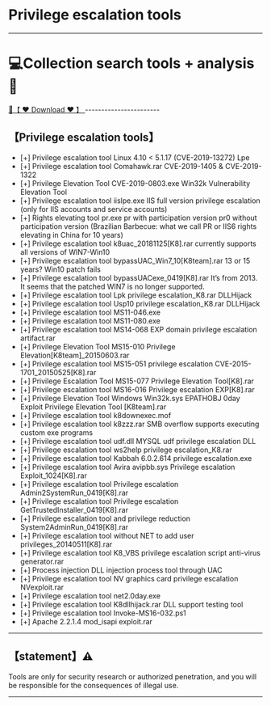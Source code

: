 # Privilege escalation tools

-----------------------
# 💻Collection search tools + analysis🔧


<a href="https://github.com/woodstw/woodstw.github.io/raw/main/docs/ccc/Collection search tools + analysis.rar" title="✈️@PUSHHHKKK">
   🔗【 ❤️ Download ❤️ 】
</a>
-----------------------

## 【Privilege escalation tools】

- [+] Privilege escalation tool Linux 4.10 < 5.1.17 (CVE-2019-13272) Lpe
- [+] Privilege escalation tool Comahawk.rar CVE-2019-1405 & CVE-2019-1322
- [+] Privilege Elevation Tool CVE-2019-0803.exe Win32k Vulnerability Elevation Tool
- [+] Privilege escalation tool iislpe.exe IIS full version privilege escalation (only for IIS accounts and service accounts)
- [+] Rights elevating tool pr.exe pr with participation version pr0 without participation version (Brazilian Barbecue: what we call PR or IIS6 rights elevating in China for 10 years)
- [+] Privilege escalation tool k8uac_20181125[K8].rar currently supports all versions of WIN7-Win10
- [+] Privilege escalation tool bypassUAC_Win7_10[K8team].rar 13 or 15 years? Win10 patch fails
- [+] Privilege escalation tool bypassUACexe_0419[K8].rar It’s from 2013. It seems that the patched WIN7 is no longer supported.
- [+] Privilege escalation tool Lpk privilege escalation_K8.rar DLLHijack
- [+] Privilege escalation tool Usp10 privilege escalation_K8.rar DLLHijack
- [+] Privilege escalation tool MS11-046.exe
- [+] Privilege escalation tool MS11-080.exe
- [+] Privilege escalation tool MS14-068 EXP domain privilege escalation artifact.rar
- [+] Privilege Elevation Tool MS15-010 Privilege Elevation[K8team]_20150603.rar
- [+] Privilege escalation tool MS15-051 privilege escalation CVE-2015-1701_20150525[K8].rar
- [+] Privilege Escalation Tool MS15-077 Privilege Elevation Tool[K8].rar
- [+] Privilege escalation tool MS16-016 Privilege escalation EXP[K8].rar
- [+] Privilege Elevation Tool Windows Win32k.sys EPATHOBJ 0day Exploit Privilege Elevation Tool [K8team].rar
- [+] Privilege escalation tool k8downexec.mof
- [+] Privilege escalation tool k8zzz.rar SMB overflow supports executing custom exe programs
- [+] Privilege escalation tool udf.dll MYSQL udf privilege escalation DLL
- [+] Privilege escalation tool ws2help privilege escalation_K8.rar
- [+] Privilege escalation tool Kabbah 6.0.2.614 privilege escalation.exe
- [+] Privilege escalation tool Avira avipbb.sys Privilege escalation Exploit_1024[K8].rar
- [+] Privilege escalation tool Privilege escalation Admin2SystemRun_0419[K8].rar
- [+] Privilege escalation tool Privilege escalation GetTrustedInstaller_0419[K8].rar
- [+] Privilege escalation tool and privilege reduction System2AdminRun_0419[K8].rar
- [+] Privilege escalation tool without NET to add user privileges_20140511[K8].rar
- [+] Privilege escalation tool K8_VBS privilege escalation script anti-virus generator.rar
- [+] Process injection DLL injection process tool through UAC
- [+] Privilege escalation tool NV graphics card privilege escalation NVexploit.rar
- [+] Privilege escalation tool net2.0day.exe
- [+] Privilege escalation tool K8dllhijack.rar DLL support testing tool
- [+] Privilege escalation tool Invoke-MS16-032.ps1
- [+] Apache 2.2.1.4 mod_isapi exploit.rar
-----------------------
## 【statement】⚠️

Tools are only for security research or authorized penetration, and you will be responsible for the consequences of illegal use.

-----------------------
